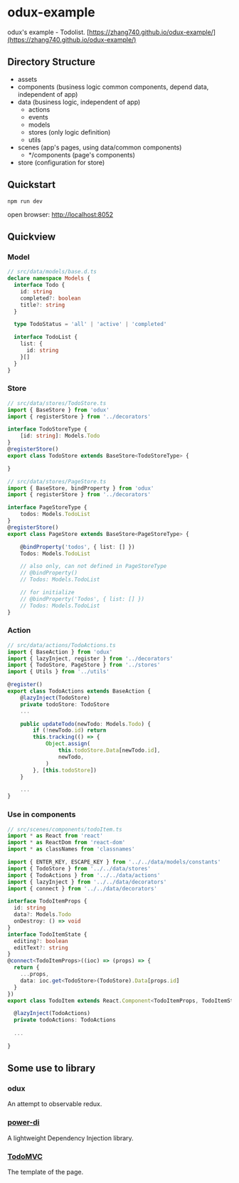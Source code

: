 # odux-example

odux's example - Todolist. [https://zhang740.github.io/odux-example/](https://zhang740.github.io/odux-example/)

## Directory Structure
- assets
- components (business logic common components, depend data, independent of app)
- data (business logic, independent of app)
    - actions
    - events
    - models
    - stores (only logic definition)
    - utils
- scenes (app's pages, using data/common components)
    - */components (page's components)
- store (configuration for store)

## Quickstart
```shell
npm run dev
```
open browser: [http://localhost:8052](http://localhost:8052)

## Quickview

### Model
```ts
// src/data/models/base.d.ts
declare namespace Models {
  interface Todo {
    id: string
    completed?: boolean
    title?: string
  }

  type TodoStatus = 'all' | 'active' | 'completed'

  interface TodoList {
    list: {
      id: string
    }[]
  }
}
```

### Store
```ts
// src/data/stores/TodoStore.ts
import { BaseStore } from 'odux'
import { registerStore } from '../decorators'

interface TodoStoreType {
    [id: string]: Models.Todo
}
@registerStore()
export class TodoStore extends BaseStore<TodoStoreType> {

}

// src/data/stores/PageStore.ts
import { BaseStore, bindProperty } from 'odux'
import { registerStore } from '../decorators'

interface PageStoreType {
    todos: Models.TodoList
}
@registerStore()
export class PageStore extends BaseStore<PageStoreType> {

    @bindProperty('todos', { list: [] })
    Todos: Models.TodoList

    // also only, can not defined in PageStoreType
    // @bindProperty()
    // Todos: Models.TodoList

    // for initialize
    // @bindProperty('Todos', { list: [] })
    // Todos: Models.TodoList
}
```

### Action
```ts
// src/data/actions/TodoActions.ts
import { BaseAction } from 'odux'
import { lazyInject, register } from '../decorators'
import { TodoStore, PageStore } from '../stores'
import { Utils } from '../utils'

@register()
export class TodoActions extends BaseAction {
    @lazyInject(TodoStore)
    private todoStore: TodoStore
    ...

    public updateTodo(newTodo: Models.Todo) {
        if (!newTodo.id) return
        this.tracking(() => {
            Object.assign(
                this.todoStore.Data[newTodo.id],
                newTodo,
            )
        }, [this.todoStore])
    }

    ...
}
```

### Use in components
```ts
// src/scenes/components/todoItem.ts
import * as React from 'react'
import * as ReactDom from 'react-dom'
import * as classNames from 'classnames'

import { ENTER_KEY, ESCAPE_KEY } from '../../data/models/constants'
import { TodoStore } from '../../data/stores'
import { TodoActions } from '../../data/actions'
import { lazyInject } from '../../data/decorators'
import { connect } from '../../data/decorators'

interface TodoItemProps {
  id: string
  data?: Models.Todo
  onDestroy: () => void
}
interface TodoItemState {
  editing?: boolean
  editText?: string
}
@connect<TodoItemProps>((ioc) => (props) => {
  return {
    ...props,
    data: ioc.get<TodoStore>(TodoStore).Data[props.id]
  }
})
export class TodoItem extends React.Component<TodoItemProps, TodoItemState> {

  @lazyInject(TodoActions)
  private todoActions: TodoActions
  
  ...

}
```

## Some use to library
### odux
An attempt to observable redux.

### [power-di](https://github.com/zhang740/power-di)
A lightweight Dependency Injection library.

### [TodoMVC](https://github.com/tastejs/todomvc)
The template of the page.
